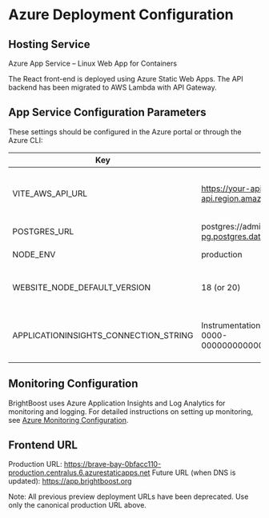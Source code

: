# Azure Deployment Configuration

## Hosting Service

Azure App Service – Linux Web App for Containers

The React front-end is deployed using Azure Static Web Apps. The API backend has been migrated to AWS Lambda with API Gateway.

## App Service Configuration Parameters

These settings should be configured in the Azure portal or through the Azure CLI:

| Key                                   | Example Value                                                                         | Purpose                                      |
| ------------------------------------- | ------------------------------------------------------------------------------------- | -------------------------------------------- |
| VITE_AWS_API_URL                      | https://your-api-gateway-url.execute-api.region.amazonaws.com/stage                   | Frontend connects to AWS Lambda backend      |
| POSTGRES_URL                          | postgres://admin:pw@brightboost-pg.postgres.database.azure.com:5432/brightboost       | For future API calls                         |
| NODE_ENV                              | production                                                                            | Bundler hint                                 |
| WEBSITE_NODE_DEFAULT_VERSION          | 18 (or 20)                                                                            | Ensure correct Node runtime                  |
| APPLICATIONINSIGHTS_CONNECTION_STRING | InstrumentationKey=00000000-0000-0000-0000-000000000000;IngestionEndpoint=https://... | Connects application to Application Insights |

## Monitoring Configuration

BrightBoost uses Azure Application Insights and Log Analytics for monitoring and logging. For detailed instructions on setting up monitoring, see [Azure Monitoring Configuration](./docs/azure/monitoring.md).

## Frontend URL

Production URL: https://brave-bay-0bfacc110-production.centralus.6.azurestaticapps.net
Future URL (when DNS is updated): https://app.brightboost.org

Note: All previous preview deployment URLs have been deprecated. Use only the canonical production URL above.
